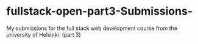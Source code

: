 # fullstack-open-part3-Submissions-
My submissions for the full stack web development course from the university of Helsinki. (part 3)
